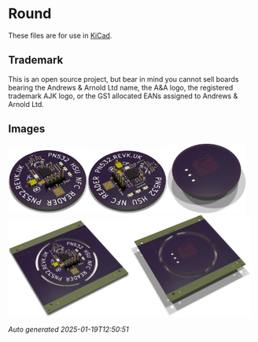 # Round

These files are for use in [KiCad](https://www.kicad.org).

## Trademark

This is an open source project, but bear in mind you cannot sell boards bearing the Andrews & Arnold Ltd name, the A&A logo, the registered trademark AJK logo, or the GS1 allocated EANs assigned to Andrews & Arnold Ltd.

## Images

<img src='Round.png' width=32%><img src='Round-90.png' width=32%><img src='Round-bottom.png' width=32%>
<img src='Round-panel.png' width=49%><img src='Round-panel-bottom.png' width=49%>

*Auto generated 2025-01-19T12:50:51*
